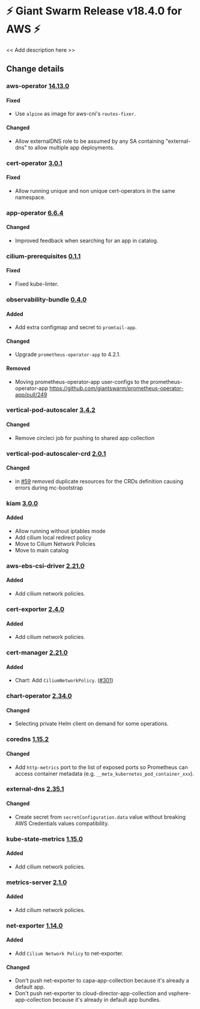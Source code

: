 # :zap: Giant Swarm Release v18.4.0 for AWS :zap:

<< Add description here >>

## Change details


### aws-operator [14.13.0](https://github.com/giantswarm/aws-operator/releases/tag/v14.13.0)

#### Fixed
- Use `alpine` as image for aws-cni's `routes-fixer`. 
#### Changed
- Allow externalDNS role to be assumed by any SA containing "external-dns" to allow multiple app deployments.



### cert-operator [3.0.1](https://github.com/giantswarm/cert-operator/releases/tag/v3.0.1)

#### Fixed
- Allow running unique and non unique cert-operators in the same namespace.



### app-operator [6.6.4](https://github.com/giantswarm/app-operator/releases/tag/v6.6.4)

#### Changed
- Improved feedback when searching for an app in catalog.



### cilium-prerequisites [0.1.1](https://github.com/giantswarm/cilium-prerequisites/releases/tag/v0.1.1)

#### Fixed 
- Fixed kube-linter.



### observability-bundle [0.4.0](https://github.com/giantswarm/observability-bundle/releases/tag/v0.4.0)

#### Added
- Add extra configmap and secret to `promtail-app`.
#### Changed
- Upgrade `prometheus-operator-app` to 4.2.1.
#### Removed
- Moving prometheus-operator-app user-configs to the prometheus-operator-app https://github.com/giantswarm/prometheus-operator-app/pull/249



### vertical-pod-autoscaler [3.4.2](https://github.com/giantswarm/vertical-pod-autoscaler-app/releases/tag/v3.4.2)

#### Changed
- Remove circleci job for pushing to shared app collection



### vertical-pod-autoscaler-crd [2.0.1](https://github.com/giantswarm/vertical-pod-autoscaler-crd/releases/tag/v2.0.1)

#### Changed
- in [#59](https://github.com/giantswarm/vertical-pod-autoscaler-crd/pull/59) removed duplicate resources for the CRDs definition causing errors during mc-bootstrap



### kiam [3.0.0](https://github.com/giantswarm/kiam-app/releases/tag/v3.0.0)

#### Added
- Allow running without iptables mode
- Add cilium local redirect policy
- Move to Cilium Network Policies
- Move to main catalog



### aws-ebs-csi-driver [2.21.0](https://github.com/giantswarm/aws-ebs-csi-driver-app/releases/tag/v2.21.0)

#### Added
- Add cilium network policies.



### cert-exporter [2.4.0](https://github.com/giantswarm/cert-exporter/releases/tag/v2.4.0)

#### Added
- Add cilium network policies.



### cert-manager [2.21.0](https://github.com/giantswarm/cert-manager-app/releases/tag/v2.21.0)

#### Added
- Chart: Add `CiliumNetworkPolicy`. ([#301](https://github.com/giantswarm/cert-manager-app/pull/301))



### chart-operator [2.34.0](https://github.com/giantswarm/chart-operator/releases/tag/v2.34.0)

#### Changed
- Selecting private Helm client on demand for some operations.



### coredns [1.15.2](https://github.com/giantswarm/coredns-app/releases/tag/v1.15.2)

#### Changed
- Add `http-metrics` port to the list of exposed ports so Prometheus can access container metadata (e.g. `__meta_kubernetes_pod_container_xxx`).



### external-dns [2.35.1](https://github.com/giantswarm/external-dns-app/releases/tag/v2.35.1)

#### Changed
- Create secret from `secretConfiguration.data` value without breaking AWS Credentials values compatibility.



### kube-state-metrics [1.15.0](https://github.com/giantswarm/kube-state-metrics-app/releases/tag/v1.15.0)

#### Added
- Add cilium network policies.



### metrics-server [2.1.0](https://github.com/giantswarm/metrics-server-app/releases/tag/v2.1.0)

#### Added
- Add cilium network policies.



### net-exporter [1.14.0](https://github.com/giantswarm/net-exporter/releases/tag/v1.14.0)

#### Added
- Add `Cilium Network Policy` to net-exporter.
#### Changed
- Don't push net-exporter to capa-app-collection because it's already a default app.
- Don't push net-exporter to cloud-director-app-collection and vsphere-app-collection because it's already in default app bundles.



